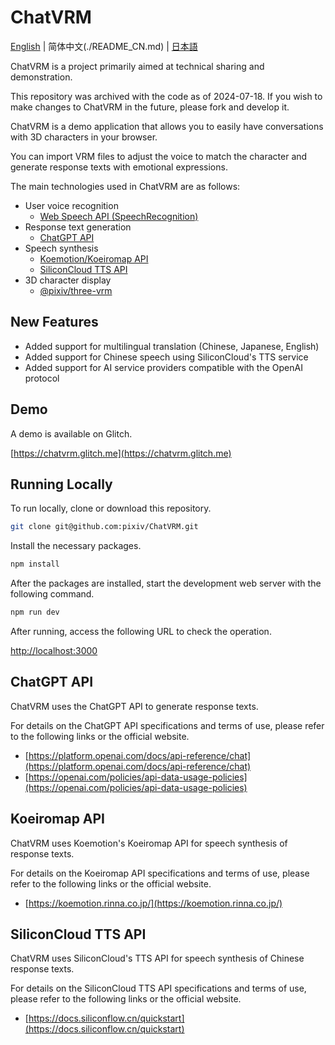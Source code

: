 # ChatVRM

[English](./README_EN.md) | 简体中文(./README_CN.md) | [日本語](./README_JP.md)

ChatVRM is a project primarily aimed at technical sharing and demonstration.

This repository was archived with the code as of 2024-07-18.
If you wish to make changes to ChatVRM in the future, please fork and develop it.

ChatVRM is a demo application that allows you to easily have conversations with 3D characters in your browser.

You can import VRM files to adjust the voice to match the character and generate response texts with emotional expressions.

The main technologies used in ChatVRM are as follows:

- User voice recognition
  - [Web Speech API (SpeechRecognition)](https://developer.mozilla.org/en-US/docs/Web/API/SpeechRecognition)
- Response text generation
  - [ChatGPT API](https://platform.openai.com/docs/api-reference/chat)
- Speech synthesis
  - [Koemotion/Koeiromap API](https://koemotion.rinna.co.jp/)
  - [SiliconCloud TTS API](https://siliconcloud.com/api)
- 3D character display
  - [@pixiv/three-vrm](https://github.com/pixiv/three-vrm)

## New Features

- Added support for multilingual translation (Chinese, Japanese, English)
- Added support for Chinese speech using SiliconCloud's TTS service
- Added support for AI service providers compatible with the OpenAI protocol

## Demo

A demo is available on Glitch.

[https://chatvrm.glitch.me](https://chatvrm.glitch.me)

## Running Locally

To run locally, clone or download this repository.

```bash
git clone git@github.com:pixiv/ChatVRM.git
```

Install the necessary packages.

```bash
npm install
```

After the packages are installed, start the development web server with the following command.

```bash
npm run dev
```

After running, access the following URL to check the operation.

[http://localhost:3000](http://localhost:3000)

## ChatGPT API

ChatVRM uses the ChatGPT API to generate response texts.

For details on the ChatGPT API specifications and terms of use, please refer to the following links or the official website.

- [https://platform.openai.com/docs/api-reference/chat](https://platform.openai.com/docs/api-reference/chat)
- [https://openai.com/policies/api-data-usage-policies](https://openai.com/policies/api-data-usage-policies)

## Koeiromap API

ChatVRM uses Koemotion's Koeiromap API for speech synthesis of response texts.

For details on the Koeiromap API specifications and terms of use, please refer to the following links or the official website.

- [https://koemotion.rinna.co.jp/](https://koemotion.rinna.co.jp/)

## SiliconCloud TTS API

ChatVRM uses SiliconCloud's TTS API for speech synthesis of Chinese response texts.

For details on the SiliconCloud TTS API specifications and terms of use, please refer to the following links or the official website.

- [https://docs.siliconflow.cn/quickstart](https://docs.siliconflow.cn/quickstart)
